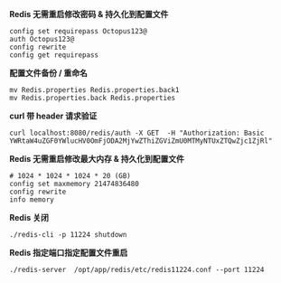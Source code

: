 **Redis 无需重启修改密码 & 持久化到配置文件**
```shell
config set requirepass Octopus123@
auth Octopus123@
config rewrite
config get requirepass
```
**配置文件备份 / 重命名**
```shell
mv Redis.properties Redis.properties.back1
mv Redis.properties.back Redis.properties
```
**curl 带 header 请求验证**
```shell
curl localhost:8080/redis/auth -X GET  -H "Authorization: Basic YWRtaW4uZGF0YWlucHV0OmFjODA2MjYwZThiZGViZmU0MTMyNTUxZTQwZjc1ZjRl"
```
**Redis 无需重启修改最大内存 & 持久化到配置文件**
```shell
# 1024 * 1024 * 1024 * 20 (GB)
config set maxmemory 21474836480
config rewrite
info memory
```
**Redis 关闭**
```shell
./redis-cli -p 11224 shutdown
```

**Redis 指定端口指定配置文件重启**
```shell
./redis-server  /opt/app/redis/etc/redis11224.conf --port 11224
```
